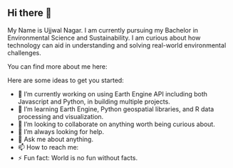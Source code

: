 ## Hi there 👋

My Name is Ujjwal Nagar. I am currently pursuing my Bachelor in Environmental Science and Sustainability. 
I am curious about how technology can aid in understanding and solving real-world environmental challenges.

You can find more about me here:  [](https://ujjwalnagar.com)

Here are some ideas to get you started:

- 🔭 I’m currently working on using Earth Engine API including both Javascript and Python, in building multiple projects.
- 🌱 I’m learning Earth Engine, Python geospatial libraries, and R data processing and visualization.
- 👯 I’m looking to collaborate on anything worth being curious about.
- 🤔 I’m always looking for help. 
- 💬 Ask me about anything.
- 📫 How to reach me: [](theujjwalnagar@gmail.com)
- ⚡ Fun fact: World is no fun without facts.

